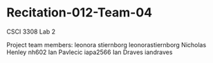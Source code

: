 # Recitation-012-Team-04
CSCI 3308 Lab 2

Project team members:
leonora stiernborg  leonorastiernborg
Nicholas Henley   nh602
Ian Pavlecic  iapa2566
Ian Draves  iandraves
